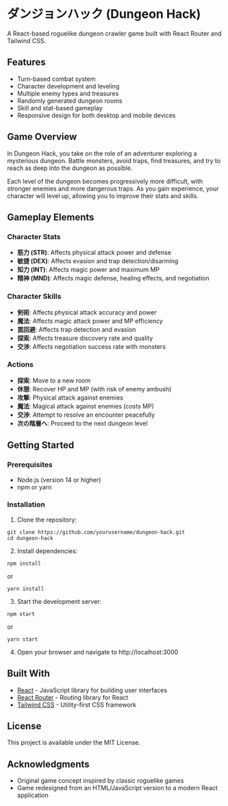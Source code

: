 # ダンジョンハック (Dungeon Hack)

A React-based roguelike dungeon crawler game built with React Router and Tailwind CSS.

## Features

- Turn-based combat system
- Character development and leveling
- Multiple enemy types and treasures
- Randomly generated dungeon rooms
- Skill and stat-based gameplay
- Responsive design for both desktop and mobile devices

## Game Overview

In Dungeon Hack, you take on the role of an adventurer exploring a mysterious dungeon. Battle monsters, avoid traps, find treasures, and try to reach as deep into the dungeon as possible.

Each level of the dungeon becomes progressively more difficult, with stronger enemies and more dangerous traps. As you gain experience, your character will level up, allowing you to improve their stats and skills.

## Gameplay Elements

### Character Stats

- **筋力 (STR)**: Affects physical attack power and defense
- **敏捷 (DEX)**: Affects evasion and trap detection/disarming
- **知力 (INT)**: Affects magic power and maximum MP
- **精神 (MND)**: Affects magic defense, healing effects, and negotiation

### Character Skills

- **剣術**: Affects physical attack accuracy and power
- **魔法**: Affects magic attack power and MP efficiency
- **罠回避**: Affects trap detection and evasion
- **探索**: Affects treasure discovery rate and quality
- **交渉**: Affects negotiation success rate with monsters

### Actions

- **探索**: Move to a new room
- **休憩**: Recover HP and MP (with risk of enemy ambush)
- **攻撃**: Physical attack against enemies
- **魔法**: Magical attack against enemies (costs MP)
- **交渉**: Attempt to resolve an encounter peacefully
- **次の階層へ**: Proceed to the next dungeon level

## Getting Started

### Prerequisites

- Node.js (version 14 or higher)
- npm or yarn

### Installation

1. Clone the repository:
```
git clone https://github.com/yourusername/dungeon-hack.git
cd dungeon-hack
```

2. Install dependencies:
```
npm install
```
or
```
yarn install
```

3. Start the development server:
```
npm start
```
or
```
yarn start
```

4. Open your browser and navigate to http://localhost:3000

## Built With

- [React](https://reactjs.org/) - JavaScript library for building user interfaces
- [React Router](https://reactrouter.com/) - Routing library for React
- [Tailwind CSS](https://tailwindcss.com/) - Utility-first CSS framework

## License

This project is available under the MIT License.

## Acknowledgments

- Original game concept inspired by classic roguelike games
- Game redesigned from an HTML/JavaScript version to a modern React application
